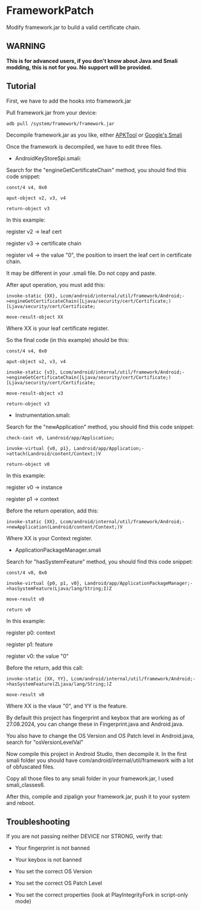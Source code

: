 # FrameworkPatch

Modify framework.jar to build a valid certificate chain.

## WARNING

**This is for advanced users, if you don't know about Java and Smali modding, this is not for you. No support will be provided.**

## Tutorial

First, we have to add the hooks into framework.jar

Pull framework.jar from your device:

```
adb pull /system/framework/framework.jar
```

Decompile framework.jar as you like, either [APKTool](https://github.com/iBotPeaches/Apktool) or [Google's Smali](https://github.com/google/smali)

Once the framework is decompiled, we have to edit three files.

- AndroidKeyStoreSpi.smali:

Search for the "engineGetCertificateChain" method, you should find this code snippet:

```
const/4 v4, 0x0

aput-object v2, v3, v4

return-object v3
```

In this example:

register v2 -> leaf cert

register v3 -> certificate chain

register v4 -> the value "0", the position to insert the leaf cert in certificate chain.

It may be different in your .smali file. Do not copy and paste.

After aput operation, you must add this:

```
invoke-static {XX}, Lcom/android/internal/util/framework/Android;->engineGetCertificateChain([Ljava/security/cert/Certificate;)[Ljava/security/cert/Certificate;

move-result-object XX
```

Where XX is your leaf certificate register.

So the final code (in this example) should be this:

```
const/4 v4, 0x0

aput-object v2, v3, v4

invoke-static {v3}, Lcom/android/internal/util/framework/Android;->engineGetCertificateChain([Ljava/security/cert/Certificate;)[Ljava/security/cert/Certificate;

move-result-object v3

return-object v3
```

- Instrumentation.smali:

Search for the "newApplication" method, you should find this code snippet:

```
check-cast v0, Landroid/app/Application;

invoke-virtual {v0, p1}, Landroid/app/Application;->attach(Landroid/content/Context;)V

return-object v0
```

In this example:

register v0 -> instance

register p1 -> context

Before the return operation, add this:

```
invoke-static {XX}, Lcom/android/internal/util/framework/Android;->newApplication(Landroid/content/Context;)V
```

Where XX is your Context register.

- ApplicationPackageManager.smali

Search for "hasSystemFeature" method, you should find this code snippet:

```
const/4 v0, 0x0

invoke-virtual {p0, p1, v0}, Landroid/app/ApplicationPackageManager;->hasSystemFeature(Ljava/lang/String;I)Z

move-result v0

return v0
```

In this example:

register p0: context

register p1: feature

register v0: the value "0"

Before the return, add this call:

```
invoke-static {XX, YY}, Lcom/android/internal/util/framework/Android;->hasSystemFeature(ZLjava/lang/String;)Z

move-result v0
```

Where XX is the vlaue "0", and YY is the feature.


By default this project has fingerprint and keybox that are working as of 27.08.2024, you can change these in Fingerprint.java and Android.java.

You also have to change the OS Version and OS Patch level in Android.java, search for "osVersionLevelVal"

Now compile this project in Android Studio, then decompile it. In the first smali folder you should have com/android/internal/util/framework with a lot of obfuscated files.

Copy all those files to any smali folder in your framework.jar, I used smali_classes6. 

After this, compile and zipalign your framework.jar, push it to your system and reboot.

## Troubleshooting

If you are not passing neither DEVICE nor STRONG, verify that:

- Your fingerprint is not banned

- Your keybox is not banned

- You set the correct OS Version

- You set the correct OS Patch Level

- You set the correct properties (look at PlayIntegrityFork in script-only mode)
